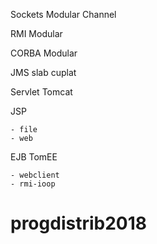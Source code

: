 Sockets Modular Channel

RMI Modular 

CORBA Modular 


JMS slab cuplat 

Servlet Tomcat 

JSP 

    - file  
    - web

EJB TomEE 

    - webclient
    - rmi-ioop 
 # progdistrib2018
